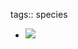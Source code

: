tags:: species

- ![](https://jade-gentle-pony-196.mypinata.cloud/ipfs/bafybeia24nihj5jw5gyfdnvc6nkbv6x5asfaa6gyk5i7dohhw2hq222dgm)